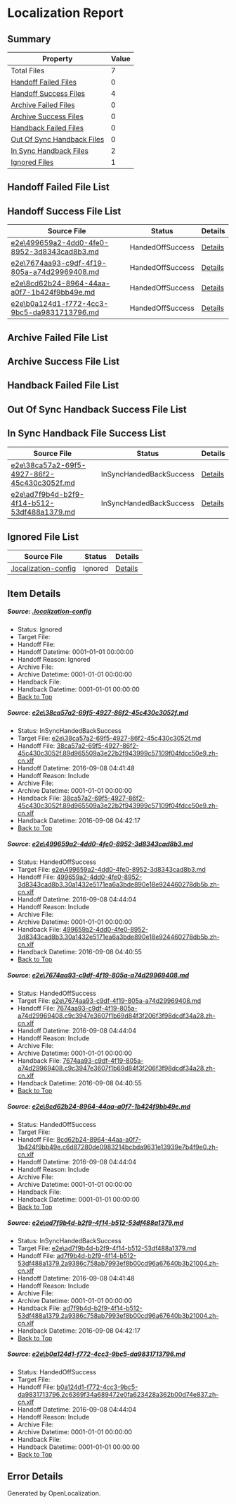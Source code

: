# <a name='report-top'></a> Localization Report

## Summary
 Property | Value 
 -------- | ----- 
 Total Files | 7
[ Handoff Failed Files ](#handoff-failed-list)| 0
[ Handoff Success Files ](#handoff-success-list)| 4
[ Archive Failed Files ](#archive-failed-list)| 0
[ Archive Success Files ](#archive-success-list)| 0
[ Handback Failed Files ](#handback-failed-list)| 0
[ Out Of Sync Handback Files ](#outofsync-handback-success-list)| 0
[ In Sync Handback Files ](#insync-handback-success-list)| 2
[ Ignored Files ](#ignored-list)| 1

## <a name='handoff-failed-list'></a> Handoff Failed File List

## <a name='handoff-success-list'></a> Handoff Success File List
 Source File | Status | Details 
 ----------- | ------ | ------- 
 [e2e\499659a2-4dd0-4fe0-8952-3d8343cad8b3.md](https://github.com/OpenLocalizationTestOrg/ol-test0/blob/59428d0086bf77d6d03677392fac69a02ab0dacc/e2e/499659a2-4dd0-4fe0-8952-3d8343cad8b3.md) | HandedOffSuccess | [Details](#1b3b8d563bfbdeb1b88fcb0f71b12ebf8e21c5852)
 [e2e\7674aa93-c9df-4f19-805a-a74d29969408.md](https://github.com/OpenLocalizationTestOrg/ol-test0/blob/59428d0086bf77d6d03677392fac69a02ab0dacc/e2e/7674aa93-c9df-4f19-805a-a74d29969408.md) | HandedOffSuccess | [Details](#df13baf3d2e6ced276c20cdcc4277f2b3fecc2b33)
 [e2e\8cd62b24-8964-44aa-a0f7-1b424f9bb49e.md](https://github.com/OpenLocalizationTestOrg/ol-test0/blob/7da5a45c3f10750bbf41e42a3e2e01e8e1a13772/e2e/8cd62b24-8964-44aa-a0f7-1b424f9bb49e.md) | HandedOffSuccess | [Details](#cced832dfb694bd232b7715080e87f9f4aae8ebd4)
 [e2e\b0a124d1-f772-4cc3-9bc5-da9831713796.md](https://github.com/OpenLocalizationTestOrg/ol-test0/blob/c24089fb925f6e5c88f13988d71b122f5eee54e8/e2e/b0a124d1-f772-4cc3-9bc5-da9831713796.md) | HandedOffSuccess | [Details](#9dd087b839031aecaf22468f0de5d63a9a70a4f26)

## <a name='archive-failed-list'></a> Archive Failed File List

## <a name='archive-success-list'></a> Archive Success File List

## <a name='handback-failed-list'></a> Handback Failed File List

## <a name='outofsync-handback-success-list'></a> Out Of Sync Handback Success File List

## <a name='insync-handback-success-list'></a> In Sync Handback File Success List
 Source File | Status | Details 
 ----------- | ------ | ------- 
 [e2e\38ca57a2-69f5-4927-86f2-45c430c3052f.md](https://github.com/OpenLocalizationTestOrg/ol-test0/blob/d9c76b3efd6f4b41fe214ce7de60a2bb64014918/e2e/38ca57a2-69f5-4927-86f2-45c430c3052f.md) | InSyncHandedBackSuccess | [Details](#6ec8de4c72b92f2edc6517057f3bfba7949392471)
 [e2e\ad7f9b4d-b2f9-4f14-b512-53df488a1379.md](https://github.com/OpenLocalizationTestOrg/ol-test0/blob/d9c76b3efd6f4b41fe214ce7de60a2bb64014918/e2e/ad7f9b4d-b2f9-4f14-b512-53df488a1379.md) | InSyncHandedBackSuccess | [Details](#f17616d095face19b5708741f103b7bd658dc5425)

## <a name='ignored-list'></a> Ignored File List
 Source File | Status | Details 
 ----------- | ------ | ------- 
 [.localization-config](https://github.com/OpenLocalizationTestOrg/ol-test0/blob/c24089fb925f6e5c88f13988d71b122f5eee54e8/.localization-config) | Ignored | [Details](#3d4f252ac210baf56311d7e97dcc2db10974dbd20)

## Item Details
##### <a name='3d4f252ac210baf56311d7e97dcc2db10974dbd20'></a> Source: [.localization-config](https://github.com/OpenLocalizationTestOrg/ol-test0/blob/c24089fb925f6e5c88f13988d71b122f5eee54e8/.localization-config)
* Status: Ignored
* Target File: 
* Handoff File: 
* Handoff Datetime: 0001-01-01 00:00:00
* Handoff Reason: Ignored
* Archive File: 
* Archive Datetime: 0001-01-01 00:00:00
* Handback File: 
* Handback Datetime: 0001-01-01 00:00:00
* [Back to Top](#report-top)

##### <a name='6ec8de4c72b92f2edc6517057f3bfba7949392471'></a> Source: [e2e\38ca57a2-69f5-4927-86f2-45c430c3052f.md](https://github.com/OpenLocalizationTestOrg/ol-test0/blob/d9c76b3efd6f4b41fe214ce7de60a2bb64014918/e2e/38ca57a2-69f5-4927-86f2-45c430c3052f.md)
* Status: InSyncHandedBackSuccess
* Target File: [e2e\38ca57a2-69f5-4927-86f2-45c430c3052f.md](https://github.com/OpenLocalizationTestOrg/ol-test0-zhcn/blob/b609112a5c36e6a0acab8d727d2ed19fb05f2dc7/e2e/38ca57a2-69f5-4927-86f2-45c430c3052f.md)
* Handoff File: [38ca57a2-69f5-4927-86f2-45c430c3052f.89d965509a3e22b2f943999c57109f04fdcc50e9.zh-cn.xlf](https://github.com/OpenLocalizationTestOrg/ol-test0-handoff/blob/4f502c9a106e88e8496caa1dc980a1892d46f108/ol-handoff/OpenLocalizationTestOrg/ol-test0-zhcn/ci/ht/38ca57a2-69f5-4927-86f2-45c430c3052f.89d965509a3e22b2f943999c57109f04fdcc50e9.zh-cn.xlf)
* Handoff Datetime: 2016-09-08 04:41:48
* Handoff Reason: Include
* Archive File: 
* Archive Datetime: 0001-01-01 00:00:00
* Handback File: [38ca57a2-69f5-4927-86f2-45c430c3052f.89d965509a3e22b2f943999c57109f04fdcc50e9.zh-cn.xlf](https://github.com/OpenLocalizationTestOrg/ol-test0-handback/blob/fabf2909c3f313f1891197e4cadc89fa37a5c618/ol-handback/OpenLocalizationTestOrg/ol-test0-zhcn/ci/ht/38ca57a2-69f5-4927-86f2-45c430c3052f.89d965509a3e22b2f943999c57109f04fdcc50e9.zh-cn.xlf)
* Handback Datetime: 2016-09-08 04:42:17
* [Back to Top](#report-top)

##### <a name='1b3b8d563bfbdeb1b88fcb0f71b12ebf8e21c5852'></a> Source: [e2e\499659a2-4dd0-4fe0-8952-3d8343cad8b3.md](https://github.com/OpenLocalizationTestOrg/ol-test0/blob/59428d0086bf77d6d03677392fac69a02ab0dacc/e2e/499659a2-4dd0-4fe0-8952-3d8343cad8b3.md)
* Status: HandedOffSuccess
* Target File: [e2e\499659a2-4dd0-4fe0-8952-3d8343cad8b3.md](https://github.com/OpenLocalizationTestOrg/ol-test0-zhcn/blob/07f14ad00cab694adc1e6741b10b9a524488ba8f/e2e/499659a2-4dd0-4fe0-8952-3d8343cad8b3.md)
* Handoff File: [499659a2-4dd0-4fe0-8952-3d8343cad8b3.30a1432e5171ea6a3bde890e18e924460278db5b.zh-cn.xlf](https://github.com/OpenLocalizationTestOrg/ol-test0-handoff/blob/e010e6f9bf28d10ea06712e0b5d31f144b60ad3f/ol-handoff/OpenLocalizationTestOrg/ol-test0-zhcn/ci/ht/499659a2-4dd0-4fe0-8952-3d8343cad8b3.30a1432e5171ea6a3bde890e18e924460278db5b.zh-cn.xlf)
* Handoff Datetime: 2016-09-08 04:44:04
* Handoff Reason: Include
* Archive File: 
* Archive Datetime: 0001-01-01 00:00:00
* Handback File: [499659a2-4dd0-4fe0-8952-3d8343cad8b3.30a1432e5171ea6a3bde890e18e924460278db5b.zh-cn.xlf](https://github.com/OpenLocalizationTestOrg/ol-test0-handback/blob/9e5fbcb0b1b574209e616d64d049d5ba825d152f/ol-handback/OpenLocalizationTestOrg/ol-test0-zhcn/ci/high/499659a2-4dd0-4fe0-8952-3d8343cad8b3.30a1432e5171ea6a3bde890e18e924460278db5b.zh-cn.xlf)
* Handback Datetime: 2016-09-08 04:40:55
* [Back to Top](#report-top)

##### <a name='df13baf3d2e6ced276c20cdcc4277f2b3fecc2b33'></a> Source: [e2e\7674aa93-c9df-4f19-805a-a74d29969408.md](https://github.com/OpenLocalizationTestOrg/ol-test0/blob/59428d0086bf77d6d03677392fac69a02ab0dacc/e2e/7674aa93-c9df-4f19-805a-a74d29969408.md)
* Status: HandedOffSuccess
* Target File: [e2e\7674aa93-c9df-4f19-805a-a74d29969408.md](https://github.com/OpenLocalizationTestOrg/ol-test0-zhcn/blob/07f14ad00cab694adc1e6741b10b9a524488ba8f/e2e/7674aa93-c9df-4f19-805a-a74d29969408.md)
* Handoff File: [7674aa93-c9df-4f19-805a-a74d29969408.c9c3947e3607f1b69d84f3f206f3f98dcdf34a28.zh-cn.xlf](https://github.com/OpenLocalizationTestOrg/ol-test0-handoff/blob/e010e6f9bf28d10ea06712e0b5d31f144b60ad3f/ol-handoff/OpenLocalizationTestOrg/ol-test0-zhcn/ci/ht/7674aa93-c9df-4f19-805a-a74d29969408.c9c3947e3607f1b69d84f3f206f3f98dcdf34a28.zh-cn.xlf)
* Handoff Datetime: 2016-09-08 04:44:04
* Handoff Reason: Include
* Archive File: 
* Archive Datetime: 0001-01-01 00:00:00
* Handback File: [7674aa93-c9df-4f19-805a-a74d29969408.c9c3947e3607f1b69d84f3f206f3f98dcdf34a28.zh-cn.xlf](https://github.com/OpenLocalizationTestOrg/ol-test0-handback/blob/9e5fbcb0b1b574209e616d64d049d5ba825d152f/ol-handback/OpenLocalizationTestOrg/ol-test0-zhcn/ci/high/7674aa93-c9df-4f19-805a-a74d29969408.c9c3947e3607f1b69d84f3f206f3f98dcdf34a28.zh-cn.xlf)
* Handback Datetime: 2016-09-08 04:40:55
* [Back to Top](#report-top)

##### <a name='cced832dfb694bd232b7715080e87f9f4aae8ebd4'></a> Source: [e2e\8cd62b24-8964-44aa-a0f7-1b424f9bb49e.md](https://github.com/OpenLocalizationTestOrg/ol-test0/blob/7da5a45c3f10750bbf41e42a3e2e01e8e1a13772/e2e/8cd62b24-8964-44aa-a0f7-1b424f9bb49e.md)
* Status: HandedOffSuccess
* Target File: 
* Handoff File: [8cd62b24-8964-44aa-a0f7-1b424f9bb49e.c6d87280de0983214bcbda9631e13939e7b4f9e0.zh-cn.xlf](https://github.com/OpenLocalizationTestOrg/ol-test0-handoff/blob/e010e6f9bf28d10ea06712e0b5d31f144b60ad3f/ol-handoff/OpenLocalizationTestOrg/ol-test0-zhcn/ci/ht/8cd62b24-8964-44aa-a0f7-1b424f9bb49e.c6d87280de0983214bcbda9631e13939e7b4f9e0.zh-cn.xlf)
* Handoff Datetime: 2016-09-08 04:44:04
* Handoff Reason: Include
* Archive File: 
* Archive Datetime: 0001-01-01 00:00:00
* Handback File: 
* Handback Datetime: 0001-01-01 00:00:00
* [Back to Top](#report-top)

##### <a name='f17616d095face19b5708741f103b7bd658dc5425'></a> Source: [e2e\ad7f9b4d-b2f9-4f14-b512-53df488a1379.md](https://github.com/OpenLocalizationTestOrg/ol-test0/blob/d9c76b3efd6f4b41fe214ce7de60a2bb64014918/e2e/ad7f9b4d-b2f9-4f14-b512-53df488a1379.md)
* Status: InSyncHandedBackSuccess
* Target File: [e2e\ad7f9b4d-b2f9-4f14-b512-53df488a1379.md](https://github.com/OpenLocalizationTestOrg/ol-test0-zhcn/blob/b609112a5c36e6a0acab8d727d2ed19fb05f2dc7/e2e/ad7f9b4d-b2f9-4f14-b512-53df488a1379.md)
* Handoff File: [ad7f9b4d-b2f9-4f14-b512-53df488a1379.2a9386c758ab7993ef8b00cd96a67640b3b21004.zh-cn.xlf](https://github.com/OpenLocalizationTestOrg/ol-test0-handoff/blob/4f502c9a106e88e8496caa1dc980a1892d46f108/ol-handoff/OpenLocalizationTestOrg/ol-test0-zhcn/ci/ht/ad7f9b4d-b2f9-4f14-b512-53df488a1379.2a9386c758ab7993ef8b00cd96a67640b3b21004.zh-cn.xlf)
* Handoff Datetime: 2016-09-08 04:41:48
* Handoff Reason: Include
* Archive File: 
* Archive Datetime: 0001-01-01 00:00:00
* Handback File: [ad7f9b4d-b2f9-4f14-b512-53df488a1379.2a9386c758ab7993ef8b00cd96a67640b3b21004.zh-cn.xlf](https://github.com/OpenLocalizationTestOrg/ol-test0-handback/blob/fabf2909c3f313f1891197e4cadc89fa37a5c618/ol-handback/OpenLocalizationTestOrg/ol-test0-zhcn/ci/ht/ad7f9b4d-b2f9-4f14-b512-53df488a1379.2a9386c758ab7993ef8b00cd96a67640b3b21004.zh-cn.xlf)
* Handback Datetime: 2016-09-08 04:42:17
* [Back to Top](#report-top)

##### <a name='9dd087b839031aecaf22468f0de5d63a9a70a4f26'></a> Source: [e2e\b0a124d1-f772-4cc3-9bc5-da9831713796.md](https://github.com/OpenLocalizationTestOrg/ol-test0/blob/c24089fb925f6e5c88f13988d71b122f5eee54e8/e2e/b0a124d1-f772-4cc3-9bc5-da9831713796.md)
* Status: HandedOffSuccess
* Target File: 
* Handoff File: [b0a124d1-f772-4cc3-9bc5-da9831713796.2c6369f34a689472e0fa623428a362b00d74e837.zh-cn.xlf](https://github.com/OpenLocalizationTestOrg/ol-test0-handoff/blob/e010e6f9bf28d10ea06712e0b5d31f144b60ad3f/ol-handoff/OpenLocalizationTestOrg/ol-test0-zhcn/ci/ht/b0a124d1-f772-4cc3-9bc5-da9831713796.2c6369f34a689472e0fa623428a362b00d74e837.zh-cn.xlf)
* Handoff Datetime: 2016-09-08 04:44:04
* Handoff Reason: Include
* Archive File: 
* Archive Datetime: 0001-01-01 00:00:00
* Handback File: 
* Handback Datetime: 0001-01-01 00:00:00
* [Back to Top](#report-top)


## Error Details

Generated by OpenLocalization.
